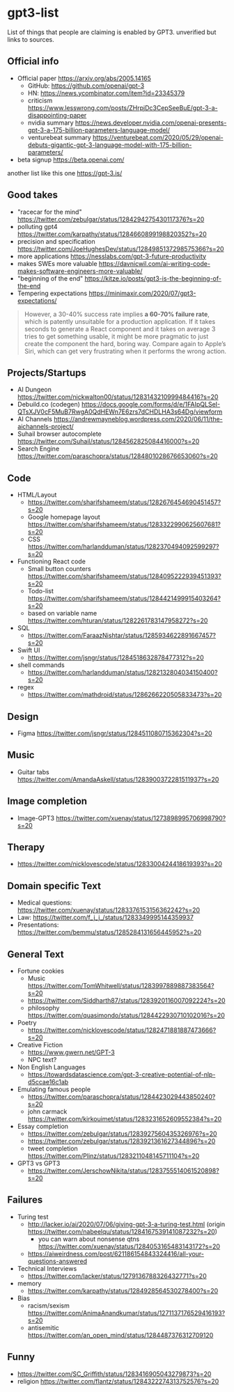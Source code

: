 # gpt3-list

List of things that people are claiming is enabled by GPT3. unverified but links to sources.

## Official info

- Official paper https://arxiv.org/abs/2005.14165
  - GitHub: https://github.com/openai/gpt-3
  - HN: https://news.ycombinator.com/item?id=23345379
  - criticism https://www.lesswrong.com/posts/ZHrpjDc3CepSeeBuE/gpt-3-a-disappointing-paper
  - nvidia summary https://news.developer.nvidia.com/openai-presents-gpt-3-a-175-billion-parameters-language-model/
  - venturebeat summary https://venturebeat.com/2020/05/29/openai-debuts-gigantic-gpt-3-language-model-with-175-billion-parameters/
- beta signup https://beta.openai.com/

another list like this one https://gpt-3.is/

## Good takes

- "racecar for the mind" https://twitter.com/zebulgar/status/1284294275430117376?s=20
- polluting gpt4 https://twitter.com/karpathy/status/1284660899198820352?s=20
- precision and specification https://twitter.com/JoeHughesDev/status/1284985137298575366?s=20
- more applications https://nesslabs.com/gpt-3-future-productivity
- makes SWEs more valuable https://davnicwil.com/ai-writing-code-makes-software-engineers-more-valuable/
- "beginning of the end" https://kitze.io/posts/gpt3-is-the-beginning-of-the-end
- Tempering expectations https://minimaxir.com/2020/07/gpt3-expectations/

> However, a 30-40% success rate implies **a 60-70% failure rate**, which is patently unsuitable for a production application. If it takes seconds to generate a React component and it takes on average 3 tries to get something usable, it might be more pragmatic to just create the component the hard, boring way. Compare again to Apple’s Siri, which can get very frustrating when it performs the wrong action.

## Projects/Startups

- AI Dungeon https://twitter.com/nickwalton00/status/1283143210999484416?s=20
- Debuild.co (codegen) https://docs.google.com/forms/d/e/1FAIpQLSeI-QTsXJV0cF5MuB7RwgA0QdHEWn7E6zrs7dCHDLHA3s64Dg/viewform
- AI Channels https://andrewmayneblog.wordpress.com/2020/06/11/the-aichannels-project/
- Suhail browser autocomplete https://twitter.com/Suhail/status/1284562825084416000?s=20
- Search Engine https://twitter.com/paraschopra/status/1284801028676653060?s=20


## Code

- HTML/Layout 
  - https://twitter.com/sharifshameem/status/1282676454690451457?s=20
  - Google homepage layout https://twitter.com/sharifshameem/status/1283322990625607681?s=20
  - CSS https://twitter.com/harlandduman/status/1282370494092599297?s=20
- Functioning React code
  - Small button counters https://twitter.com/sharifshameem/status/1284095222939451393?s=20
  - Todo-list https://twitter.com/sharifshameem/status/1284421499915403264?s=20
  - based on variable name https://twitter.com/hturan/status/1282261783147958272?s=20
- SQL
  - https://twitter.com/FaraazNishtar/status/1285934622891667457?s=20
- Swift UI
  - https://twitter.com/jsngr/status/1284518632878477312?s=20
- shell commands
  - https://twitter.com/harlandduman/status/1282132804034150400?s=20
- regex
  - https://twitter.com/mathdroid/status/1286266220505833473?s=20


## Design

- Figma https://twitter.com/jsngr/status/1284511080715362304?s=20

## Music

- Guitar tabs https://twitter.com/AmandaAskell/status/1283900372281511937?s=20

## Image completion

- Image-GPT3 https://twitter.com/xuenay/status/1273898995706998790?s=20

## Therapy

- https://twitter.com/nicklovescode/status/1283300424418619393?s=20

## Domain specific Text

- Medical questions: https://twitter.com/xuenay/status/1283376153156362242?s=20
- Law: https://twitter.com/f_j_j_/status/1283349995144359937
- Presentations: https://twitter.com/bemmu/status/1285284131656445952?s=20

## General Text

- Fortune cookies
  - Music https://twitter.com/TomWhitwell/status/1283997889887383564?s=20
  - https://twitter.com/Siddharth87/status/1283920116007092224?s=20
  - philosophy https://twitter.com/quasimondo/status/1284422930710102016?s=20
- Poetry
  - https://twitter.com/nicklovescode/status/1282471881887473666?s=20
- Creative Fiction
  - https://www.gwern.net/GPT-3
  - NPC text? 
- Non English Languages
  - https://towardsdatascience.com/gpt-3-creative-potential-of-nlp-d5ccae16c1ab
- Emulating famous people
  - https://twitter.com/paraschopra/status/1284423029443850240?s=20
  - john carmack https://twitter.com/kirkouimet/status/1283231652609552384?s=20
- Essay completion
  - https://twitter.com/zebulgar/status/1283927560435326976?s=20
  - https://twitter.com/zebulgar/status/1283921361627344896?s=20
  - tweet completion https://twitter.com/Plinz/status/1283211048145711104?s=20
- GPT3 vs GPT3
  - https://twitter.com/JerschowNikita/status/1283755514061520898?s=20
  
## Failures

- Turing test
  - http://lacker.io/ai/2020/07/06/giving-gpt-3-a-turing-test.html (origin https://twitter.com/nabeelqu/status/1284167539141087232?s=20)
    - you can warn about nonsense qtns https://twitter.com/xuenay/status/1284053165483143172?s=20
  - https://aiweirdness.com/post/621186154843324416/all-your-questions-answered
- Technical Interviews
  - https://twitter.com/lacker/status/1279136788326432771?s=20
- memory
  - https://twitter.com/karpathy/status/1284928564530278400?s=20
- Bias
  - racism/sexism https://twitter.com/AnimaAnandkumar/status/1271137176529416193?s=20
  - antisemitic https://twitter.com/an_open_mind/status/1284487376312709120
  
## Funny

- https://twitter.com/SC_Griffith/status/1283416905043279873?s=20
- religion https://twitter.com/flantz/status/1284322274313752576?s=20
